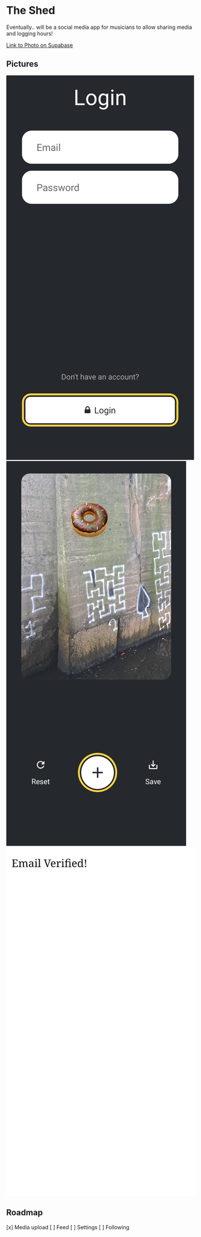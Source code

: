 # The Shed
Eventually.. will be a social media app for musicians to allow sharing media and logging hours!

[Link to Photo on Supabase](https://lavwhnkroomwslujeoey.supabase.co/storage/v1/object/public/media/2d843a3f-ee5f-462b-ae85-e4ceaecea86c/picture.png)

## Pictures
![](./readme_assets/login.png)
![](./readme_assets/stickers.png)
![](./readme_assets/email_verified.png)

## Roadmap
[x] Media upload
[ ] Feed
[ ] Settings
[ ] Following